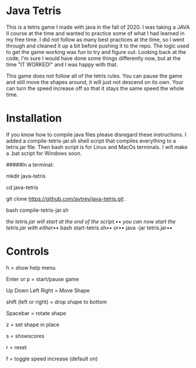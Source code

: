# Java Tetris

This is a tetris game I made with java in the fall of 2020.
I was taking a JAVA II course at the time and wanted to practice some of what I had learned in my free time.
I did not follow as many best practices at the time, so I went through and cleaned it up a bit before pushing it to the repo.
The logic used to get the game working was fun to try and figure out.
Looking back at the code, I'm sure I would have done some things differently now, but at the time "IT WORKED!" and I was happy with that.

This game does not follow all of the tetris rules.
You can pause the game and still move the shapes around, it will just not descend on its own.
Your can turn the speed increase off so that it stays the same speed the whole time.

# Installation

If you know how to compile java files please disregard these instructions.
I added a compile-tetris-jar.sh shell script that compiles everything to a tetris.jar file.
Then bash script is for Linux and MacOs terminals. I will make a .bat script for Windows soon.

#####In a terminal:

mkdir java-tetris

cd java-tetris

git clone https://github.com/avtrev/java-tetris.git .

bash compile-tetris-jar.sh

*the tetris.jar will start at the end of the script.*••
*you can now start the tetris.jar with either*••
bash start-tetris.sh••
*or*••
java -jar tetris.jar••

# Controls

h = show help menu

Enter or p = start/pause game

Up Down Left Right = Move Shape

shift (left or right) = drop shape to bottom

Spacebar = rotate shape

z = set shape in place

s = showscores

r = reset

f = toggle speed increase (default on)
